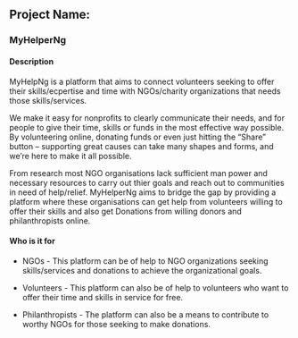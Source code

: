 ## Project Name:
 ### MyHelperNg

 #### Description

MyHelpNg is a platform that aims to connect volunteers seeking to offer their skills/ecpertise and time with NGOs/charity organizations that needs those skills/services. 

We make it easy for nonprofits to clearly communicate their needs, and for people to give their time, skills or funds in the most effective way possible. By volunteering online, donating funds or even just hitting the “Share” button – supporting great causes can take many shapes and forms, and we’re here to make it all possible.

From research most NGO organisations lack sufficient man power and necessary resources to carry out thier goals and reach out to communities in need of help/relief. MyHelperNg aims to bridge the gap by providing a platform where these organisations can get help from volunteers willing to offer their skills and also get Donations from willing donors and philanthropists online.

#### Who is it for

* NGOs - This platform can be of help to NGO organizations seeking skills/services and donations to achieve the organizational goals. 

* Volunteers - This platform can also be of help to volunteers who want to offer their time and skills in service for free.

* Philanthropists - The platform can also be a means to contribute to worthy NGOs for those seeking to make donations.